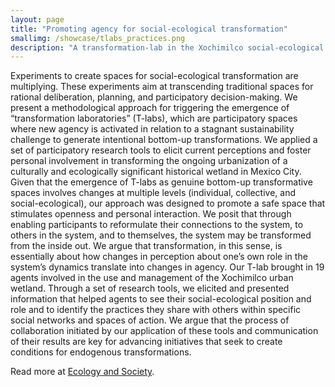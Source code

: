 ```yaml
---
layout: page
title: "Promoting agency for social-ecological transformation"
smallimg: /showcase/tlabs_practices.png
description: "A transformation-lab in the Xochimilco social-ecological system"
---
```


Experiments to create spaces for social-ecological transformation are
multiplying. These experiments aim at transcending traditional spaces
for rational deliberation, planning, and participatory
decision-making. We present a methodological approach for triggering
the emergence of “transformation laboratories” (T-labs), which are
participatory spaces where new agency is activated in relation to a
stagnant sustainability challenge to generate intentional bottom-up
transformations. We applied a set of participatory research tools to
elicit current perceptions and foster personal involvement in
transforming the ongoing urbanization of a culturally and ecologically
significant historical wetland in Mexico City. Given that the
emergence of T-labs as genuine bottom-up transformative spaces
involves changes at multiple levels (individual, collective, and
social-ecological), our approach was designed to promote a safe space
that stimulates openness and personal interaction. We posit that
through enabling participants to reformulate their connections to the
system, to others in the system, and to themselves, the system may be
transformed from the inside out. We argue that transformation, in this
sense, is essentially about how changes in perception about one’s own
role in the system’s dynamics translate into changes in agency.  Our
T-lab brought in 19 agents involved in the use and management of the
Xochimilco urban wetland. Through a set of research tools, we elicited
and presented information that helped agents to see their
social-ecological position and role and to identify the practices they
share with others within specific social networks and spaces of
action. We argue that the process of collaboration initiated by our
application of these tools and communication of their results are key
for advancing initiatives that seek to create conditions for
endogenous transformations.

Read more at [Ecology and Society](https://www.ecologyandsociety.org/vol23/iss2/art46/).
